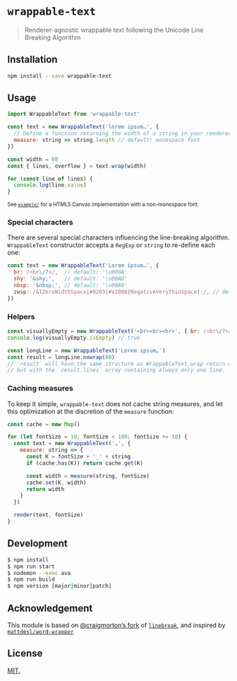 # `wrappable-text`
> Renderer-agnostic wrappable text following the Unicode Line Breaking Algorithm

## Installation

```sh
npm install --save wrappable-text
```

## Usage

```js
import WrappableText from 'wrappable-text'

const text = new WrappableText('lorem ipsum…', {
  // Define a function returning the width of a string in your renderer implementation
  measure: string => string.length // default: monospace font
})

const width = 80
const { lines, overflow } = text.wrap(width)

for (const line of lines) {
  console.log(line.value)
}

```

<sup>See [`example/`](example) for a HTML5 Canvas implementation with a non-monospace font.</sup>


### Special characters

There are several special characters influencing the line-breaking algorithm. `WrappableText` constructor accepts a `RegExp` or `string` to re-define each one:

```js
const text = new WrappableText('Lorem ipsum…', {
  br: /<br\/?>/,  // default: '\u000A'
  shy: '&shy;',   // default: '\u00AD'
  nbsp: '&nbsp;', // default: '\u00A0'
  zwsp: /&(ZeroWidthSpace|#8203|#x200B|NegativeVeryThinSpace);/, // default: '\u200B'
})
```

### Helpers

```js
const visuallyEmpty = new WrappableText('<br><br><br>', { br: /<br\/?>/ })
console.log(visuallyEmpty.isEmpty) // true

const longLine = new WrappableText('Lorem ipsum…')
const result = longLine.nowrap(80)
// `result` will have the same structure as WrappableText.wrap return object,
// but with the `result.lines` array containing always only one line.
```

### Caching measures

To keep it simple, `wrappable-text` does not cache string measures, and let this optimization at the discretion of the `measure` function:

```js
const cache = new Map()

for (let fontSize = 10; fontSize < 100; fontSize += 10) {
  const text = new WrappableText('…', {
    measure: string => {
      const K = fontSize + '_' + string
      if (cache.has(K)) return cache.get(K)

      const width = measure(string, fontSize)
      cache.set(K, width)
      return width
    }
  })

  render(text, fontSize)
}

```

## Development

```sh
$ npm install
$ npm run start
$ nodemon --exec ava
$ npm run build
$ npm version [major|minor|patch]
```

## Acknowledgement

This module is based on [@craigmorton’s fork](https://github.com/craigmorton/linebreak) of [`linebreak`](https://github.com/foliojs/linebreak), and inspired by [`mattdesl/word-wrapper`](https://github.com/mattdesl/word-wrapper)


## License
[MIT.](https://tldrlegal.com/license/mit-license)
